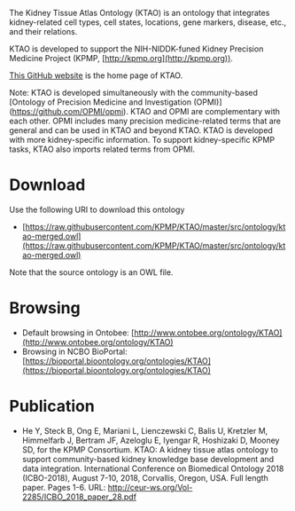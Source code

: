 
The Kidney Tissue Atlas Ontology (KTAO) is an ontology that integrates kidney-related cell types, cell states, locations, gene markers, disease, etc., and their relations. 

KTAO is developed to support the NIH-NIDDK-funed Kidney Precision Medicine Project (KPMP, [http://kpmp.org](http://kpmp.org)).

[This GitHub website](https://github.com/KPMP/KTAO) is the home page of KTAO.

Note: KTAO is developed simultaneously with the community-based [Ontology of Precision Medicine and Investigation (OPMI)] (https://github.com/OPMI/opmi). KTAO and OPMI are complementary with each other. OPMI includes many precision medicine-related terms that are general and can be used in KTAO and beyond KTAO. KTAO is developed with more kidney-specific information. To support kidney-specific KPMP tasks, KTAO also imports related terms from OPMI.  

# Download

Use the following URI to download this ontology

* [https://raw.githubusercontent.com/KPMP/KTAO/master/src/ontology/ktao-merged.owl](https://raw.githubusercontent.com/KPMP/KTAO/master/src/ontology/ktao-merged.owl)

Note that the source ontology is an OWL file.  

# Browsing

* Default browsing in Ontobee: [http://www.ontobee.org/ontology/KTAO](http://www.ontobee.org/ontology/KTAO)
* Browsing in NCBO BioPortal: [https://bioportal.bioontology.org/ontologies/KTAO](https://bioportal.bioontology.org/ontologies/KTAO)

# Publication

* He Y, Steck B, Ong E, Mariani L, Lienczewski C, Balis U, Kretzler M, Himmelfarb J, Bertram JF, Azeloglu E, Iyengar R, Hoshizaki D, Mooney SD, for the KPMP Consortium. KTAO: A kidney tissue atlas ontology to support community-based kidney knowledge base development and data integration. International Conference on Biomedical Ontology 2018 (ICBO-2018), August 7-10, 2018, Corvallis, Oregon, USA. Full length paper. Pages 1-6. URL: http://ceur-ws.org/Vol-2285/ICBO_2018_paper_28.pdf 

